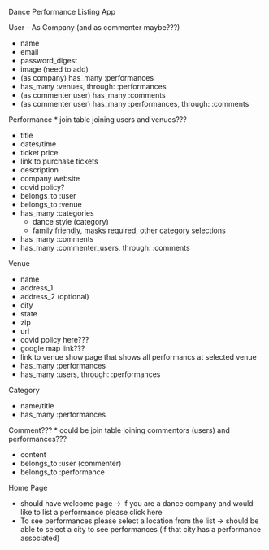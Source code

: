 Dance Performance Listing App

User - As Company (and as commenter maybe???)
- name
- email
- password_digest
- image (need to add)
- (as company) has_many :performances
- has_many :venues, through: :performances
- (as commenter user) has_many :comments
- (as commenter user) has_many :performances, through: :comments

Performance  * join table joining users and venues???
- title
- dates/time
- ticket price
- link to purchase tickets
- description
- company website
- covid policy?
- belongs_to :user
- belongs_to :venue
- has_many :categories
    - dance style (category)
    - family friendly, masks required, other category selections
- has_many :comments
- has_many :commenter_users, through: :comments

Venue
- name
- address_1
- address_2 (optional)
- city
- state
- zip
- url
- covid policy here???
- google map link???
- link to venue show page that shows all performancs at selected venue
- has_many :performances
- has_many :users, through: :performances

Category
- name/title
- has_many :performances

Comment???  * could be join table joining commentors (users) and performances???
- content
- belongs_to :user (commenter)
- belongs_to :performance

Home Page
- should have welcome page -> if you are a dance company and would like to list a performance please click here
- To see performances please select a location from the list -> should be able to select a city to see performances (if that city has a performance associated)